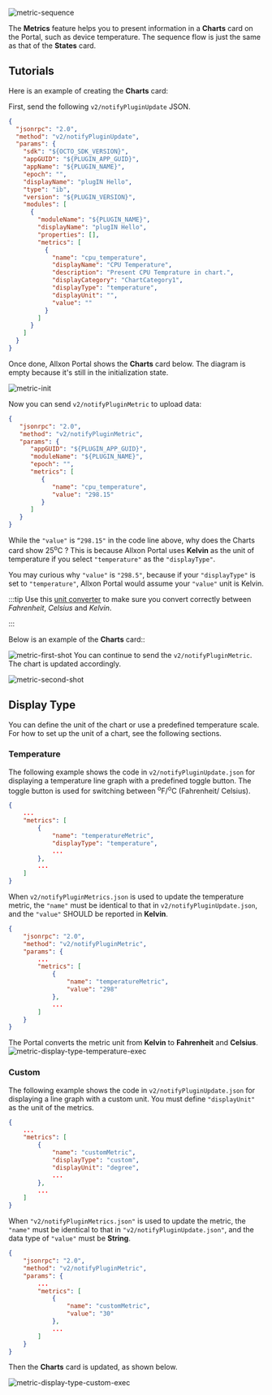 ![metric-sequence](../_img/metric-sequence.svg)

The **Metrics** feature helps you to present information in a **Charts** card on the Portal, such as device temperature. The sequence flow is just the same as that of the **States** card.

## Tutorials
Here is an example of creating the **Charts** card:

First, send the following `v2/notifyPluginUpdate` JSON.

```json {17-26}
{
  "jsonrpc": "2.0",
  "method": "v2/notifyPluginUpdate",
  "params": {
    "sdk": "${OCTO_SDK_VERSION}",
    "appGUID": "${PLUGIN_APP_GUID}",
    "appName": "${PLUGIN_NAME}",
    "epoch": "",
    "displayName": "plugIN Hello",
    "type": "ib",
    "version": "${PLUGIN_VERSION}",
    "modules": [
      {
        "moduleName": "${PLUGIN_NAME}",
        "displayName": "plugIN Hello",
        "properties": [],
        "metrics": [
          {
            "name": "cpu_temperature",
            "displayName": "CPU Temperature",
            "description": "Present CPU Temprature in chart.",
            "displayCategory": "ChartCategory1",
            "displayType": "temperature",
            "displayUnit": "",
            "value": ""
          }
        ]
      }
    ]
  }
}
```

Once done, Allxon Portal shows the **Charts** card below. The diagram is empty because it's still in the initialization state.

![metric-init](../_img/metric-init.svg)

Now you can send `v2/notifyPluginMetric` to upload data:


```json
{
   "jsonrpc": "2.0",
   "method": "v2/notifyPluginMetric",
   "params": {
      "appGUID": "${PLUGIN_APP_GUID}",
      "moduleName": "${PLUGIN_NAME}",
      "epoch": "",
      "metrics": [
         {
            "name": "cpu_temperature",
            "value": "298.15"
         }
      ]
   }
}
```
While the `"value"` is `“298.15"` in the code line above, why does the Charts card show 25<sup>o</sup>C ? This is because Allxon Portal uses **Kelvin** as the unit of temperature if you select `"temperature"` as the `"displayType"`.
 
You may curious why `"value"` is `"298.5"`, because if your `"displayType"` is set to `"temperature"`, Allxon Portal would assume your `"value"` unit is Kelvin.

:::tip
Use this [unit converter](https://www.unitconverters.net/) to make sure you convert correctly between *Fahrenheit*, *Celsius* and *Kelvin*.

:::

Below is an example of the **Charts** card::

![metric-first-shot](../_img/metrics-first-shot.svg)
You can continue to send the `v2/notifyPluginMetric`. The chart is updated accordingly.

![metric-second-shot](../_img/metrics-second-shot.png)

## Display Type
You can define the unit of the chart or use a predefined temperature scale. For how to set up the unit of a chart, see the following sections.

### Temperature
The following example shows the code in `v2/notifyPluginUpdate.json` for displaying a temperature line graph with a predefined toggle button. The toggle button is used for switching between <sup>o</sup>F/<sup>o</sup>C (Fahrenheit/ Celsius).

```json title="v2/notifyPluginUpdate.json" 
{
    ...
    "metrics": [ 
        {
            "name": "temperatureMetric",
            "displayType": "temperature",
            ...
        },
        ...
    ]
}
```

When `v2/notifyPluginMetrics.json` is used to update the temperature metric, the `"name"` must be identical to that in `v2/notifyPluginUpdate.json`, and the `"value"` SHOULD be reported in **Kelvin**.

```json title="v2/notifyPluginMetric.json" 
{
    "jsonrpc": "2.0",
    "method": "v2/notifyPluginMetric",
    "params": {
        ...
        "metrics": [ 
            {
                "name": "temperatureMetric",
                "value": "298"
            },
            ...
        ]
    }
}
```
The Portal converts the metric unit from **Kelvin** to **Fahrenheit** and **Celsius**.
![metric-display-type-temperature-exec](../_img/metric-display-type-temperature-exec.png)

### Custom
The following example shows the code in `v2/notifyPluginUpdate.json` for displaying a line graph with a custom unit. You must define `"displayUnit"` as the unit of the metrics.
```json title="v2/notifyPluginUpdate.json" 
{
    ...
    "metrics": [ 
        {
            "name": "customMetric",
            "displayType": "custom",
            "displayUnit": "degree",
            ...
        },
        ...
    ]
}
```
When `"v2/notifyPluginMetrics.json"` is used to update the metric, the `"name"` must be identical to that in `"v2/notifyPluginUpdate.json"`, and the data type of `"value"` must be **String**.

```json title="v2/notifyPluginMetric.json" 
{
    "jsonrpc": "2.0",
    "method": "v2/notifyPluginMetric",
    "params": {
        ...
        "metrics": [ 
            {
                "name": "customMetric",
                "value": "30"
            },
            ...
        ]
    }
}
```
Then the **Charts** card is updated, as shown below.

![metric-display-type-custom-exec](../_img/metric-display-type-custom-exec.png)



